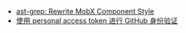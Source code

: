- [ast-grep: Rewrite MobX Component Style](https://ast-grep.github.io/catalog/typescript/#rewrite-mobx-component-style)
- [使用 personal access token 进行 GitHub 身份验证](https://stackoverflow.com/a/65831761/12119348)